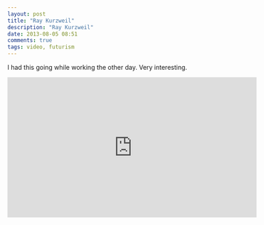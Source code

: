 ```yaml
---
layout: post
title: "Ray Kurzweil"
description: "Ray Kurzweil"
date: 2013-08-05 08:51
comments: true
tags: video, futurism
---
```


I had this going while working the other day. Very interesting. 

<iframe width="560" height="315" src="https://www.youtube.com/embed/4mEcl6Pwf0M" frameborder="0" allowfullscreen></iframe>

